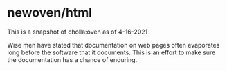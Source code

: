 # newoven/html

This is a snapshot of cholla:oven as of 4-16-2021

Wise men have stated that documentation on web pages often evaporates long
before the software that it documents.  This is an effort to make sure the
documentation has a chance of enduring.

